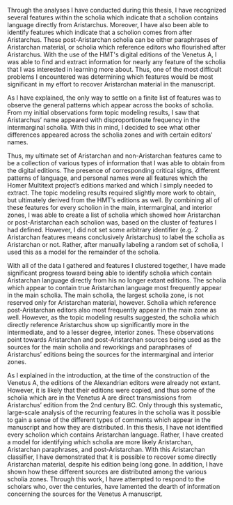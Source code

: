 Through the analyses I have conducted during this thesis, I have recognized several features within the scholia which indicate that a scholion contains language directly from Aristarchus. Moreover, I have also been able to identify features which indicate that a scholion comes from after Aristarchus. These post-Aristarchan scholia can be either paraphrases of Aristarchan material, or scholia which reference editors who flourished after Aristarchus. With the use of the HMT's digital editions of the Venetus A, I was able to find and extract information for nearly any feature of the scholia that I was interested in learning more about. Thus, one of the most difficult problems I encountered was determining which features would be most significant in my effort to recover Aristarchan material in the manuscript. 

As I have explained, the only way to settle on a finite list of features was to observe the general patterns which appear across the books of scholia. From my initial observations form topic modeling results, I saw that Aristarchus’ name appeared with disproportionate frequency in the intermarginal scholia. With this in mind, I decided to see what other differences appeared across the scholia zones and with certain editors' names. 

Thus, my ultimate set of Aristarchan and non-Aristarchan features came to be a collection of various types of information that I was able to obtain from the digital editions. The presence of corresponding critical signs, different patterns of language, and personal names were all features which the Homer Multitext project’s editions marked and which I simply needed to extract. The topic modeling results required slightly more work to obtain, but ultimately derived from the HMT’s editions as well. By combining all of these features for every scholion in the main, intermarginal, and interior zones,  I was able to create a list of scholia which showed how Aristarchan or post-Aristarchan each scholion was, based on the cluster of features I had defined. However, I did not set some arbitrary identifier (e.g. 2 Aristarchan features means conclusively Aristarchus) to label the scholia as Aristarchan or not. Rather, after manually labeling a random set of scholia, I used this as a model for the remainder of the scholia.

With all of the data I gathered and features I clustered together, I have made significant progress toward being able to identify scholia which contain Aristarchan language directly from his no longer extant editions. The scholia which appear to contain true Aristarchan language most frequently appear in the main scholia. The main scholia, the largest scholia zone, is not reserved only for Aristarchan material, however. Scholia which reference post-Aristarchan editors also most frequently appear in the main zone as well. However, as the topic modeling results suggested, the scholia which directly reference Aristarchus show up significantly more in the intermediate, and to a lesser degree, interior zones. These observations point towards Aristarchan and post-Aristarchan sources being used as the sources for the main scholia and reworkings and paraphrases of Aristarchus’ editions being the sources for the intermarginal and interior zones. 

As I explained in the introduction, at the time of the construction of the Venetus A, the editions of the Alexandrian editors were already not extant. However, it is likely that their editions were copied, and thus some of the scholia which are in the Venetus A are direct transmissions from Aristarchus’ edition from the 2nd century BC. Only through this systematic, large-scale analysis of the recurring features in the scholia was it possible to gain a sense of the different types of comments which appear in the manuscript and how they are distributed. In this thesis, I have not identified every scholion which contains Aristarchan language. Rather, I have created a model for identifying which scholia are more likely Aristarchan, Aristarchan paraphrases, and post-Aristarchan. With this Aristarchan classifier, I have demonstrated that it is possible to recover some directly Aristarchan material, despite his edition being long gone. In addition, I have shown how these different sources are distributed among the various scholia zones. Through this work, I have attempted to respond to the scholars who, over the centuries, have lamented the dearth of information concerning the sources for the Venetus A manuscript.
